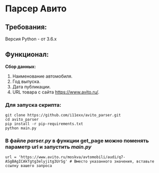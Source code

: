 # Парсер Авито

## Требования:
Версия Python - от 3.6.х

## Функционал:
**Сбор данных:** 
1. Наименование автомобиля.
2. Год выпуска.
3. Дата публикации.
4. URL товара с сайта https://www.avito.ru/.

### Для запуcка скрипта:
```
git clone https://github.com/i11exx/avito_parser.git
cd avito_parser
pip install -r pip-requirements.txt
python main.py
```

### В файле _parser.py_ в функции get_page можно поменять параметр url и запустить _main.py_
`url = 'https://www.avito.ru/moskva/avtomobili/audi/q7-ASgBAgICAkTgtg3elyjitg3UrSg' # Вместо указанного значения, вставьте ссылку вашего запроса`


